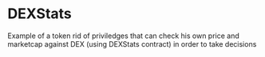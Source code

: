 # DEXStats
 Example of a token rid of priviledges that can check his own price and marketcap against DEX (using DEXStats contract) in order to take decisions
